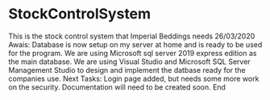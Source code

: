 # StockControlSystem
This is the stock control system that Imperial Beddings needs
26/03/2020 Awais:
Database is now setup on my server at home and is ready to be used for the program.
We are using Microsoft sql server 2019 express edition as the main database.
We are using Visual Studio and Microsoft SQL Server Management Studio to design and implement the datbase ready for the companies use.
Next Tasks:
Login page added, but needs some more work on the security.
Documentation will need to be created soon.
End
